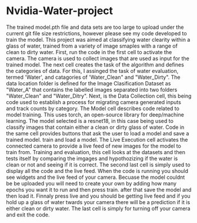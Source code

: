 # Nvidia-Water-project
The trained model.pth file and data sets are too large to upload under the current git file size restrictions, however please see my code developed to train the model. This project was aimed at classifying water clearity within a glass of water, trained from a variety of image smaples with a range of clean to dirty water. First, run the code in the first cell to activate the camera. The camera is used to collect images that are used as input for the trained model. The next cell creates the task of the algorithm and defines the categories of data. For this, I assinged the task of water evaluation, termed 'Water', and catagories of 'Water_Clean" and "Water_Dirty". The data location folder is defined for the Image Clasification Dataset as "Water_A" that contains the labelled images separated into two folders "Water_Clean" and "Water_Ditry". Next, is the Data Collection cell, this being code used to establish a process for migrating camera generated inputs and track counts by category. The Model cell describes code related to model training. This uses torch, an open-source library for deep/machine learning. The model selected is a resnet18, in this case being used to classify images that contain either a clean or dirty glass of water. Code in the same cell provides buttons that ask the user to load a model and save a trained model. train and load a model. The Live Execution cell activates the connected camera to provide a live feed of new images for the model to train from. Training and evaluation, this cell looks at the datasets and then tests itself by comparing the imgages and hypothozizing if the water is clean or not and seeing if it is correct. The second last cell is simply used to display all the code and the live feed. When the code is running you should see widgets and the live feed of your camera. Becuase the model couldnt be be uploaded you will need to create your own by adding how many epochs you want it to run and then press train. after that save the model and then load it. Finnaly press live and you should be getting live feed and if you hold up a glass of water twards your camera there will be a prediction if it is either clean or dirty water. The last cell is simply for turning off your camera and exit the code.
